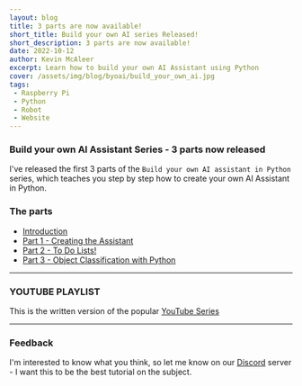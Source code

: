 ```yaml
---
layout: blog
title: 3 parts are now available!
short_title: Build your own AI series Released!
short_description: 3 parts are now available!
date: 2022-10-12
author: Kevin McAleer
excerpt: Learn how to build your own AI Assistant using Python
cover: /assets/img/blog/byoai/build_your_own_ai.jpg
tags:
 - Raspberry Pi
 - Python
 - Robot
 - Website
---
```


### Build your own AI Assistant Series - 3 parts now released

I've released the first 3 parts of the `Build your own AI assistant in Python` series, which teaches you step by step how to create your own AI Assistant in Python.

### The parts

* [Introduction](/robots/pythonai/)
* [Part 1 - Creating the Assistant](/robots/pythonai/part1)
* [Part 2 - To Do Lists!](/robots/pythonai/part2)
* [Part 3 - Object Classification with Python](/robots/pythonai/part3)

---

### YOUTUBE PLAYLIST

This is the written version of the popular [YouTube Series](https://youtube.com/playlist?list=PLU9tksFlQRirGvp7qOGrrU1PwcjgV8TG1) 

---

### Feedback

I'm interested to know what you think, so let me know on our [Discord](/discord) server - I want this to be the best tutorial on the subject.
